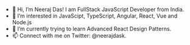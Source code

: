 - 👋 Hi, I’m Neeraj Das! I am FullStack JavaScript Developer from India.
- 👀 I’m interested in JavaScipt, TypeScript, Angular, React, Vue and Node.js
- 🌱 I’m currently trying to learn Advanced React Design Patterns. 
- 📫 Connect with me on Twitter: @neerajdask.


